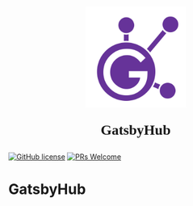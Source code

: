 <h1 align="center">
  <img align="center" src="./src/logo/GatsbyHub-purple-big.png" alt="GatsbyHub purple logo" width="200rem">
  <p align="center" style="font-family:futura">GatsbyHub</p>
</h1>

[![GitHub license](https://img.shields.io/github/license/reactide/reactide)](https://github.com/oslabs-beta/GatsbyHub/blob/main/LICENSE) [![PRs Welcome](https://img.shields.io/badge/PRs-welcome-brightgreen.svg)](https://github.com/oslabs-beta/GatsbyHub/pulls)

# GatsbyHub
